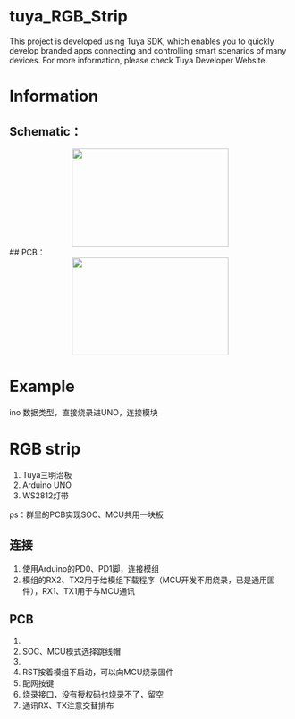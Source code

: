# tuya_RGB_Strip
This project is developed using Tuya SDK, which enables you to quickly develop branded apps connecting and controlling smart scenarios of many devices.
For more information, please check Tuya Developer Website.
# Information
## Schematic：
<div  align="center">   
<img src="http://github.com/CN-Antonio/tuya_RGB_Strip/tree/main/pic/SCH.PNG" width = "280" height = "175" >
</div>
<!-- ![SCH](http://github.com/CN-Antonio/tuya_RGB_Strip/tree/main/pic/SCH.PNG "Schematic") -->
## PCB：
<div  align="center">   
<img src="http://github.com/CN-Antonio/tuya_RGB_Strip/tree/main/pic/PCB.PNG" width = "280" height = "175" >
</div>
<!-- ![PCB](http://github.com/CN-Antonio/tuya_RGB_Strip/tree/main/pic/PCB.PNG "PCB") -->

# Example
ino 数据类型，直接烧录进UNO，连接模块

# RGB strip
1. Tuya三明治板
2. Arduino UNO
3. WS2812灯带

ps：群里的PCB实现SOC、MCU共用一块板
## 连接
1. 使用Arduino的PD0、PD1脚，连接模组
2. 模组的RX2、TX2用于给模组下载程序（MCU开发不用烧录，已是通用固件），RX1、TX1用于与MCU通讯

## PCB
1. 
2. SOC、MCU模式选择跳线帽
3. 
4. RST按着模组不启动，可以向MCU烧录固件
5. 配网按键
6. 烧录接口，没有授权码也烧录不了，留空
7. 通讯RX、TX注意交替排布